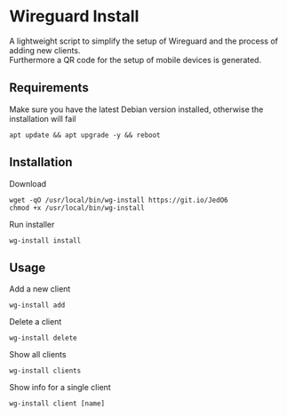 # Wireguard Install
A lightweight script to simplify the setup of Wireguard and the process of adding new clients.   
Furthermore a QR code for the setup of mobile devices is generated.

## Requirements
Make sure you have the latest Debian version installed, otherwise the installation will fail
```shell
apt update && apt upgrade -y && reboot
```


## Installation
Download
```shell
wget -qO /usr/local/bin/wg-install https://git.io/JedO6
chmod +x /usr/local/bin/wg-install
```
Run installer
```shell
wg-install install
```

## Usage

Add a new client
```shell
wg-install add
```
Delete a client
```shell
wg-install delete
```
Show all clients
```shell
wg-install clients
```
Show info for a single client
```shell
wg-install client [name]
```

